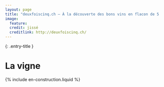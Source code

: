```yaml
---
layout: page
title: "deuxfoiscinq.ch — À la découverte des bons vins en flacon de 5 dl de la Suisse romande"
image:
  feature:
  credit: jissé
  creditlink: http://deuxfoiscinq.ch/
---
```


{: .entry-title }
# La vigne

{% include en-construction.liquid %}
